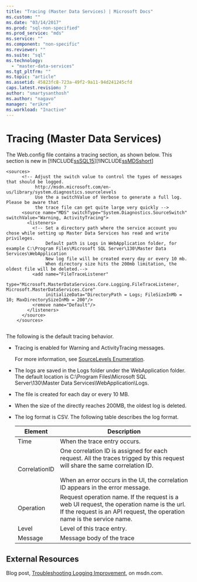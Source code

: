```yaml
---
title: "Tracing (Master Data Services) | Microsoft Docs"
ms.custom: ""
ms.date: "03/14/2017"
ms.prod: "sql-non-specified"
ms.prod_service: "mds"
ms.service: ""
ms.component: "non-specific"
ms.reviewer: ""
ms.suite: "sql"
ms.technology: 
  - "master-data-services"
ms.tgt_pltfrm: ""
ms.topic: "article"
ms.assetid: 45823fc8-723a-49f2-9a11-94d241245cfd
caps.latest.revision: 7
author: "smartysanthosh"
ms.author: "nagavo"
manager: "erikre"
ms.workload: "Inactive"
---
```

# Tracing (Master Data Services)
  The Web.config file contains a tracing section, as shown below. This section is new in [!INCLUDE[ssSQL15](../includes/sssql15-md.md)][!INCLUDE[ssMDSshort](../includes/ssmdsshort-md.md)]  
  
```  
<sources>  
      <!-- Adjust the switch value to control the types of messages that should be logged.   
           http://msdn.microsoft.com/en-us/library/system.diagnostics.sourcelevels  
           Use the a switchValue of Verbose to generate a full log. Please be aware that   
           the trace file can get quite large very quickly -->  
      <source name="MDS" switchType="System.Diagnostics.SourceSwitch" switchValue="Warning, ActivityTracing">  
        <listeners>  
          <!-- Set a directory path where the service account you chose while setting up Master Data Services has read and write privileges.  
               Default path is Logs in WebApplication folder, for example C:\Program Files\Microsoft SQL Server\130\Master Data Services\WebApplication  
               New log file will be created every day or every 10 mb.  
               When directory size hits the 200mb limitation, the oldest file will be deleted.-->  
          <add name="FileTraceListener"  
               type="Microsoft.MasterDataServices.Core.Logging.FileTraceListener, Microsoft.MasterDataServices.Core"   
               initializeData="DirectoryPath = Logs; FileSizeInMb = 10; MaxDirectorySizeInMb = 200"/>  
          <remove name="Default"/>  
        </listeners>  
      </source>  
    </sources>  
  
```  
  
 The following is the default tracing behavior.  
  
-   Tracing is enabled for Warning and ActivityTracing messages.  
  
     For more information, see [SourceLevels Enumeration](https://msdn.microsoft.com/en-us/library/system.diagnostics.sourcelevels).  
  
-   The logs are saved in the Logs folder under the WebApplication folder. The default location is C:\Program Files\Microsoft SQL Server\130\Master Data Services\WebApplication\Logs.  
  
-   The file is created for each day or every 10 MB.  
  
-   When the size of the directly reaches 200MB, the oldest log is deleted.  
  
-   The log format is CSV. The following table describes the log format.  
  
    |Element|Description|  
    |-------------|-----------------|  
    |Time|When the trace entry occurs.|  
    |CorrelationID|One correlation ID is assigned for each request. All the traces trigged by this request will share the same correlation ID.<br /><br /> When an error occurs in the UI, the correlation ID appears in the error message.|  
    |Operation|Request operation name. If the request is a web UI request, the operation name is the url. If the request is an API request, the operation name is the service name.|  
    |Level|Level of this trace entry.|  
    |Message|Message body of the trace|  
  
## External Resources  
 Blog post, [Troubleshooting Logging Improvement](http://go.microsoft.com/fwlink/p/?LinkId=615377), on msdn.com.  
  
  
